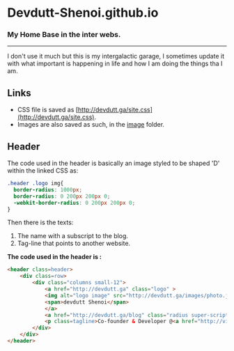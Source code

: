 # Devdutt-Shenoi.github.io
### My Home Base in the inter webs.
_____
I don't use it much but this is my intergalactic garage, I sometimes update it with what important is happening in life and how I am doing the things tha I am.


## Links
* CSS file is saved as  [http://devdutt.ga/site.css](http://devdutt.ga/site.css).
* Images are also saved as such, in the [image](http://devdutt.ga/imgaes) folder.

## Header
The code used in the header is basically an image styled to be shaped 'D' within the linked CSS as:

```css
.header .logo img{
  border-radius: 1000px;
  border-radius: 0 200px 200px 0;
  -webkit-border-radius: 0 200px 200px 0;
}
```
Then there is the texts:
1. The name with a subscript to the blog.
2. Tag-line that points to another website.

**The code used in the header is :**

```html
<header class=header>
    <div class=row>
        <div class="columns small-12">
            <a href="http://devdutt.ga" class="logo" >
            <img alt="logo image" src="http://devdutt.ga/images/photo.jpg"> 
            <span>devdutt Shenoi</span> 
            </a>
            <a href="http://devdutt.ga/blog" class="radius super-script"> Blog </a>
            <p class=tagline>Co-founder & Developer @<a href="http://vimag.vv.si"> V!</a>
        </div>
    </div>
</header>
```
